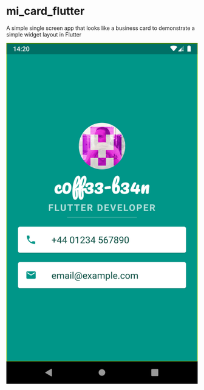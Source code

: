 # mi_card_flutter

A simple single screen app that looks like a business card to demonstrate a simple widget layout in Flutter

![image](/app-screenshot.png)